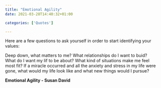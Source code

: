 ```yaml
---
title: "Emotional Agility"
date: 2021-03-28T14:40:32+01:00

categories: ['Quotes']

---
```


Here are a few questions to ask yourself in order to start identifying your values:

Deep down, what matters to me?
What relationships do I want to buid?
What do I want my lif to be about? What kind of situations make me feel most fit?
If a miracle occurred and all the anxiety and stress in my life were gone, what would my life look like and what new things would I pursue?

__Emotional Agility - Susan David__